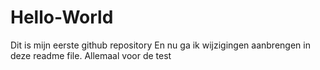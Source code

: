 # Hello-World
Dit is mijn eerste github repository
En nu ga ik wijzigingen aanbrengen in deze readme file.
Allemaal voor de test
